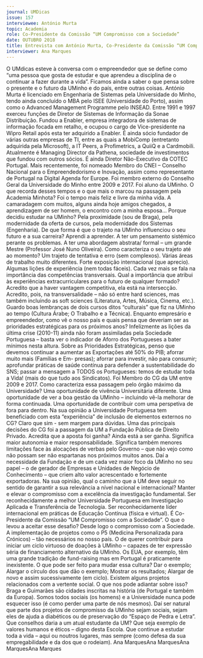```yaml
---
journal: UMDicas 
issue: 157
interviewee: António Murta
topic: Academia
role: Co-Presidente da Comissão “UM Compromisso com a Sociedade”
date: OUTUBRO 2018
title: Entrevista com António Murta, Co-Presidente da Comissão “UM Compromisso com a Sociedade”
interviewer: Ana Marques
---
```



O UMdicas esteve à conversa com o empreendedor que se define como “uma pessoa que gosta
de estudar e que aprendeu a disciplina de o continuar a fazer durante a vida”. Ficamos ainda
a saber o que pensa sobre o presente e o futuro da UMinho e do país, entre outras coisas.
António Murta é licenciado em Engenharia
de Sistemas pela Universidade
do Minho, tendo ainda concluído o MBA
pelo ISEE (Universidade do Porto), assim
como o Advanced Management Programme
pelo INSEAD. Entre 1991 e 1997
exerceu funções de Diretor de Sistemas de
Informação da Sonae Distribuição. Fundou
a Enabler, empresa integradora de
sistemas de informação focada em retalho,
e ocupou o cargo de Vice-presidente
na Wipro Retail após esta ter
adquirido a Enabler. É ainda sócio fundador
de várias outras empresas de TI,
entre as quais a MobiComp (entretanto
adquirida pela Microsoft), a IT Peers, a
Profimetrics, a QuiiQ e a Cardmobili. Atualmente
é Managing Director da Pathena,
sociedade de investimentos que
fundou com outros sócios. É ainda Diretor
Não-Executivo da COTEC Portugal.
Mais recentemente, foi nomeado
Membro do CNEI – Conselho Nacional
para o Empreendedorismo e Inovação,
assim como representante de Portugal na
Digital Agenda for Europe. Foi membro
externo do Conselho Geral da Universidade
do Minho entre 2009 e 2017.
Foi aluno da UMinho. O que
recorda desses tempos e
o que mais o marcou na
passagem pela Academia
Minhota?
Foi o tempo mais feliz e livre da
minha vida. A camaradagem com muitos,
alguns ainda hoje amigos chegados,
a aprendizagem de ser homem, o encontro
com a minha esposa…
Porque decidiu estudar na
UMinho?
Pela proximidade (sou de Braga), pela
modernidade da oferta de cursos, pela
modernidade dos Sistemas (Engenharia).
De que forma é que o trajeto
na UMinho influenciou o seu
futuro e a sua carreira?
Aprendi a aprender. A ter um pensamento
sistémico perante os problemas.
A ter uma abordagem abstrata/ formal –
um grande Mestre (Professor José Nuno
Oliveira).
Como caracteriza o seu trajeto
até ao momento?
Um trajeto de tentativa e erro (sem
complexos). Várias áreas de trabalho
muito diferentes. Forte exposição internacional
(que aprecio). Algumas lições de
experiência (nem todas fáceis).
Cada vez mais se fala na importância
das competências
transversais. Qual a importância
que atribui às experiências
extracurriculares
para o futuro de qualquer formado?
Acredito que a haver vantagem competitiva,
ela está na intersecção. Acredito,
pois, na transversalidade – não só entre
hard sciences, mas também incluindo as
soft sciences (Literatura, Artes, Música,
Cinema, etc.). Guardo boas lembranças
de dois cursos ditos “culturais” que fiz
na UMinho ao tempo (Cultura Árabe; O
Trabalho e a Técnica).
Enquanto empresário e empreendedor,
como vê o nosso
país e quais pensa que deveriam
ser as prioridades estratégicas
para os próximos
anos?
Infelizmente as lições da última crise
(2010-11) ainda não foram assimiladas
pela Sociedade Portuguesa – basta ver
o indicador de Aforro dos Portugueses a
bater mínimos nesta altura.
Sobre as Prioridades Estratégicas,
penso que devemos continuar a aumentar
as Exportações até 50% do PIB;
aforrar muito mais (Famílias e Em-
presas); aforrar para investir, não para
consumir; aprofundar práticas de saúde
contínua para defender a sustentabilidade
do SNS; passar a mensagem a TODOS
os Portugueses: temos de estudar toda a
Vida! (mais do que tudo aos Sindicatos).
Foi Membro do CG da UM entre
2009 e 2017. Como caracteriza
essa passagem pelo
órgão máximo da Universidade?
Uma oportunidade de vivência Universitária
diferente. Uma oportunidade de
ver a boa gestão da UMinho – incluindo
vê-la melhorar de forma continuada. Uma
oportunidade de contribuir com uma perspetiva
de fora para dentro.
Na sua opinião a Universidade
Portuguesa tem beneficiado
com esta “experiência” de inclusão
de elementos externos
no CG?
Claro que sim - sem margem para
dúvidas.
Uma das principais decisões
do CG foi a passagem da UM
a Fundação Pública de Direito
Privado. Acredita que a
aposta foi ganha?
Ainda está a ser ganha. Significa
maior autonomia e maior responsabilidade.
Significa também menores limitações
face às alocações de verbas pelo
Governo – que não vejo como não possam
ser não espartanas nos próximos muitos
anos. Daí a necessidade da Fundação e de
um cada vez maior foco da UMinho no
seu papel – o de gerador de Empresas e
Unidades de Negócio de Conhecimento –
que criem alto valor acrescentado e fortemente
exportadoras.
Na sua opinião, qual o
caminho que a UM deve seguir
no sentido de garantir a sua
relevância a nível nacional e
internacional?
Manter e elevar o compromisso com
a excelência da investigação fundamental.
Ser reconhecidamente a melhor Universidade
Portuguesa em Investigação
Aplicada e Transferência de Tecnologia.
Ser reconhecidamente líder internacional
em práticas de Educação Contínua (física
e virtual).
É Co-Presidente da Comissão
“UM Compromisso com a
Sociedade”. O que o levou a
aceitar esse desafio?
Desde logo o compromisso com a Sociedade.
A implementação de projetos
como o P5 (Medicina Personalizada para
Crónicos) – tão necessários no nosso país.
O de querer contribuir para iniciar um
ciclo virtuoso de doações à UMinho – capazes
de ter expressão séria de financiamento
alternativo da UMinho.
Os EUA, por exemplo, têm
uma grande tradição de
fund-raising mas em Portugal
é praticamente inexistente. O
que pode ser feito para mudar
essa cultura?
Dar o exemplo; Alargar o círculo dos
que dão o exemplo; Mostrar os resultados;
Alargar de novo e assim sucessivamente
(em ciclo).
Existem alguns projetos relacionados
com a vertente social.
O que nos pode adiantar
sobre isso?
Braga e Guimarães são cidades inscritas
na história (de Portugal e também
da Europa). Somos todos sociais (os
homens) e a Universidade nunca pode esquecer
isso (é como perder uma parte de
nós mesmos). Daí ser natural que parte
dos projetos de compromisso da UMinho
sejam sociais, sejam eles de ajuda a diabéticos
ou de preservação do “Espaço de
Pedra e Letra”.
Que conselhos daria a um atual
estudante da UM?
Que seja exemplo de valores humanos
e éticos – digno desta Escola. Que
continue a estudar toda a vida – aqui
ou noutros lugares, mas sempre (como
defesa da sua empregabilidade e da dos
que o rodeiam).
Ana MarquesAna MarquesAna MarquesAna Marques